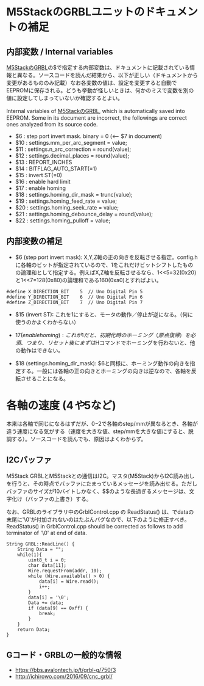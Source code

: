 # M5StackのGRBLユニットのドキュメントの補足

## 内部変数 / Internal variables

[M5StackのGRBL](https://docs.m5stack.com/en/module/grbl13.2)の$で指定する内部変数は、ドキュメントに記載されている情報と異なる。ソースコードを読んだ結果から、以下が正しい（ドキュメントから変更があるもののみ記載）なお各変数の値は、設定を変更すると自動でEEPROMに保存される。どうも挙動が怪しいときは、何かのミスで変数を別の値に設定してしまっていないか確認するとよい。

Internal variables of [M5StackのGRBL](https://docs.m5stack.com/en/module/grbl13.2), which is automatically saved into EEPROM. Some in its document are incorrect, the followings are correct ones analyzed from its source code.


- $6 : step port invert mask. binary = 0 (<-- $7 in document)
- $10 : settings.mm_per_arc_segment = value;
- $11 : settings.n_arc_correction = round(value);
- $12 : settings.decimal_places = round(value);
- $13 : REPORT_INCHES
- $14 : BITFLAG_AUTO_START(=1)
- $15 : invert ST(=0)
- $16 : enable hard limit
- $17 : enable homing
- $18 : settings.homing_dir_mask = trunc(value);
- $19 : settings.homing_feed_rate = value;
- $20 : settings.homing_seek_rate = value;
- $21 : settings.homing_debounce_delay = round(value);
- $22 : settings.homing_pulloff = value;

## 内部変数の補足

- $6 (step port invert mask): X,Y,Z軸の正の向きを反転させる指定。config.hに各軸のビットが指定されているので、1をこれだけビットシフトしたものの論理和として指定する。例えばX,Z軸を反転させるなら、1<<5=32(0x20)と1<<7=128(0x80)の論理和である160(0xa0)とすればよい。
```
#define X_DIRECTION_BIT    5  // Uno Digital Pin 5
#define Y_DIRECTION_BIT    6  // Uno Digital Pin 6
#define Z_DIRECTION_BIT    7  // Uno Digital Pin 7
```

- $15 (invert ST): これを1にすると、モータの動作／停止が逆になる。（何に使うのかよくわからない）
- $17 (enable homing): これが1だと、初期化時のホーミング（原点復帰）を必須、つまり、リセット後にまずは$Hコマンドでホーミングを行わないと、他の動作はできない。

- $18 (settings.homing_dir_mask): $6と同様に、ホーミング動作の向きを指定する。一般には各軸の正の向きとホーミングの向きは逆なので、各軸を反転させることになる。

# 各軸の速度 ($4や$5など)

本来は各軸で同じになるはずだが、$0-$2で各軸のstep/mmが異なるとき、各軸が違う速度になる気がする（速度を大きな値、step/mmを大きな値にすると、脱調する）。ソースコードを読んでも、原因はよくわからず。

## I2Cバッファ

M5Stack GRBLとM5Stackとの通信はI2C。マスタ(M5Stack)からI2C読み出しを行うと、その時点でバッファにたまっているメッセージを読み出せる。ただしバッファのサイズが10バイトしかなく、$$のような長過ぎるメッセージは、文字化け（バッファの上書き）する。

なお、GRBLのライブラリ中のGrblControl.cpp の ReadStatus() は、でdataの末尾に'\0'が付加されないのはたぶんバグなので、以下のように修正すべき。
ReadStatus() in GrblControl.cpp should be corrected as follows to add terminator of '\0' at end of data.
```
String GRBL::ReadLine() {
    String Data = ""; 
    while(1){
        uint8_t i = 0;
        char data[11];
        Wire.requestFrom(addr, 10);
        while (Wire.available() > 0) {
            data[i] = Wire.read();
            i++;
        }
        data[i] = '\0';
        Data += data;
        if (data[9] == 0xff) {
            break;
        }
    }
    return Data;
}
```
## Gコード・GRBLの一般的な情報

- https://bbs.avalontech.jp/t/grbl-g/750/3
- http://ichirowo.com/2016/09/cnc_grbl/
